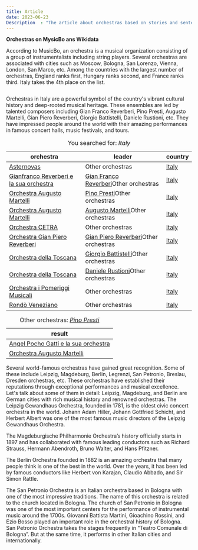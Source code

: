 ```yaml
---
title: Article
date: 2023-06-23
Description  : "The article about orchestras based on stories and sentences"
---
```


**Orchestras on MysicBo ans Wikidata**

According to MusicBo, an orchestra is a musical organization consisting of a group of instrumentalists including string players. Several orchestras are associated with cities such as Moscow, Bologna, San Lorenzo, Vienna, London, San Marco, etc. Among the countries with the largest number of orchestras, England ranks first, Hungary ranks second, and France ranks third. Italy takes the 4th place on the list.

<embed type="image/jpg" src="https://quickchart.io/chart?c=%7Btype:%22bar%22,%20data:%7Blabels:%5Bundefined%5D,datasets:%5B%7Blabel:%22data%22,%20data:%5B%5D%7D%5D%7D%7D">

Orchestras in Italy are a powerful symbol of the country's vibrant cultural history and deep-rooted musical heritage. These ensembles are led by talented composers including Gian Franco Reverberi, Pino Presti, Augusto Martelli, Gian Piero Reverberi, Giorgio Battistelli, Daniele Rustioni, etc. They have impressed people around the world with their amazing performances in famous concert halls, music festivals, and tours.

<table><caption id="textsearchresults_caption_6" class="resulttable_caption">You searched for: <em>Italy</em></caption><thead><tr><th>orchestra</th><th>leader</th><th>country</th></tr></thead><tbody><tr><td><span><a class="table_result" href="http://www.wikidata.org/entity/Q3627516">Asternovas</a></span></td><td><span><span class="table_result"></span></span><span class="action_button">Other orchestras</span></td><td><span><a class="table_result" href="http://www.wikidata.org/entity/Q38">Italy</a></span></td></tr><tr><td><span><a class="table_result" href="http://www.wikidata.org/entity/Q80123131">Gianfranco Reverberi e la sua orchestra</a></span></td><td><span><a class="table_result" href="http://www.wikidata.org/entity/Q503439">Gian Franco Reverberi</a></span><span class="action_button">Other orchestras</span></td><td><span><a class="table_result" href="http://www.wikidata.org/entity/Q38">Italy</a></span></td></tr><tr><td><span><a class="table_result" href="http://www.wikidata.org/entity/Q80522730">Orchestra Augusto Martelli</a></span></td><td><span><a class="table_result" href="http://www.wikidata.org/entity/Q72716">Pino Presti</a></span><span class="action_button">Other orchestras</span></td><td><span><a class="table_result" href="http://www.wikidata.org/entity/Q38">Italy</a></span></td></tr><tr><td><span><a class="table_result" href="http://www.wikidata.org/entity/Q80522730">Orchestra Augusto Martelli</a></span></td><td><span><a class="table_result" href="http://www.wikidata.org/entity/Q3629660">Augusto Martelli</a></span><span class="action_button">Other orchestras</span></td><td><span><a class="table_result" href="http://www.wikidata.org/entity/Q38">Italy</a></span></td></tr><tr><td><span><a class="table_result" href="http://www.wikidata.org/entity/Q60684383">Orchestra CETRA</a></span></td><td><span><span class="table_result"></span></span><span class="action_button">Other orchestras</span></td><td><span><a class="table_result" href="http://www.wikidata.org/entity/Q38">Italy</a></span></td></tr><tr><td><span><a class="table_result" href="http://www.wikidata.org/entity/Q77895041">Orchestra Gian Piero Reverberi</a></span></td><td><span><a class="table_result" href="http://www.wikidata.org/entity/Q919008">Gian Piero Reverberi</a></span><span class="action_button">Other orchestras</span></td><td><span><a class="table_result" href="http://www.wikidata.org/entity/Q38">Italy</a></span></td></tr><tr><td><span><a class="table_result" href="http://www.wikidata.org/entity/Q3885018">Orchestra della Toscana</a></span></td><td><span><a class="table_result" href="http://www.wikidata.org/entity/Q174223">Giorgio Battistelli</a></span><span class="action_button">Other orchestras</span></td><td><span><a class="table_result" href="http://www.wikidata.org/entity/Q38">Italy</a></span></td></tr><tr><td><span><a class="table_result" href="http://www.wikidata.org/entity/Q3885018">Orchestra della Toscana</a></span></td><td><span><a class="table_result" href="http://www.wikidata.org/entity/Q4401115">Daniele Rustioni</a></span><span class="action_button">Other orchestras</span></td><td><span><a class="table_result" href="http://www.wikidata.org/entity/Q38">Italy</a></span></td></tr><tr><td><span><a class="table_result" href="http://www.wikidata.org/entity/Q17192699">Orchestra i Pomeriggi Musicali</a></span></td><td><span><span class="table_result"></span></span><span class="action_button">Other orchestras</span></td><td><span><a class="table_result" href="http://www.wikidata.org/entity/Q38">Italy</a></span></td></tr><tr><td><span><a class="table_result" href="http://www.wikidata.org/entity/Q650414">Rondò Veneziano</a></span></td><td><span><span class="table_result"></span></span><span class="action_button">Other orchestras</span></td><td><span><a class="table_result" href="http://www.wikidata.org/entity/Q38">Italy</a></span></td></tr></tbody></table>
<table><caption id="actionresults_caption_1687860074640" class="resulttable_caption">Other orchestras: <em><span><a class="table_result" href="http://www.wikidata.org/entity/Q72716">Pino Presti</a></span></em></caption><thead><tr><th>result</th></tr></thead><tbody><tr><td><span><a class="table_result" href="http://www.wikidata.org/entity/Q86535339">Angel Pocho Gatti e la sua orchestra</a></span></td></tr><tr><td><span><a class="table_result" href="http://www.wikidata.org/entity/Q80522730">Orchestra Augusto Martelli</a></span></td></tr></tbody></table>

Several world-famous orchestras have gained great recognition. Some of these include Leipzig, Magdeburg, Berlin, Legrenzi, San Petronio, Breslau, Dresden orchestras, etc. These orchestras have established their reputations through exceptional performances and musical excellence. Let's talk about some of them in detail: 
Leipzig, Magdeburg, and Berlin are German cities with rich musical history and renowned orchestras. The Leipzig Gewandhaus Orchestra, founded in 1781, is the oldest civic concert orchestra in the world. Johann Adam Hiller, Johann Gottfried Schicht, and Herbert Albert was one of the most famous music directors of the Leipzig Gewandhaus Orchestra.

The Magdeburgische Philharmonie Orchestra’s history officially starts in 1897 and has collaborated with famous leading conductors such as Richard Strauss, Hermann Abendroth, Bruno Walter, and Hans Pfitzner. 

The Berlin Orchestra founded in 1882 is an amazing orchestra that many people think is one of the best in the world. Over the years, it has been led by famous conductors like Herbert von Karajan, Claudio Abbado, and Sir Simon Rattle. 

The San Petronio Orchestra is an Italian orchestra based in Bologna with one of the most impressive traditions. The name of this orchestra is related to the church located in Bologna. The church of San Petronio in Bologna was one of the most important centers for the performance of instrumental music around the 1700s. Giovanni Battista Martini, Gioachino Rossini, and Ezio Bosso played an important role in the orchestral history of Bologna. San Petronio Orchestra takes the stages frequently in "Teatro Comunale di Bologna”. But at the same time, it performs in other Italian cities and internationally. 
